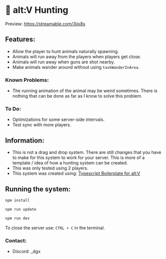 # 🦌 alt:V Hunting

Preview: https://streamable.com/3jix8s


## Features:
- Allow the player to hunt animals naturally spawning.
- Animals will run away from the players when players get close.
- Animals will run away when guns are shot nearby.
- Make animals wander around without using `taskWanderInArea`.

### Known Problems:
- The running animation of the animal may be weird sometimes. There is nothing that can be done as far as I know to solve this problem.

### To Do:
- Optimizations for some server-side intervals.
- Test sync with more players. 

## Information:
- This is not a drag and drop system. There are still changes that you have to make for this system to work for your server. This is more of a template / idea of how a hunting system can be created.
- This was only tested using 2 players.
- This system was created using: [Typescript Boilerplate for alt:V](https://github.com/Stuyk/altv-typescript)

## Running the system:

```sh
npm install
```

```sh
npm run update
```

```sh
npm run dev
```

To close the server use: `CTRL + C` in the terminal.

### Contact:
- Discord: _dgx
